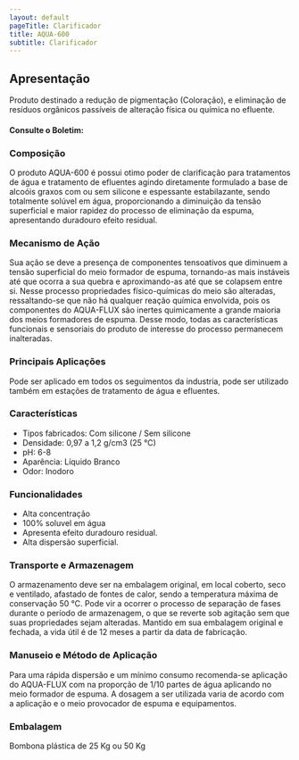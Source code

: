 ```yaml
---
layout: default
pageTitle: Clarificador
title: AQUA-600
subtitle: Clarificador
---
```



## Apresentação
Produto destinado a redução de pigmentação (Coloração), e eliminação de resíduos orgânicos passíveis de alteração física ou química no efluente.

#### Consulte o Boletim:

### Composição
O produto AQUA-600 é possui otimo poder de clarificação para tratamentos de água e tratamento de efluentes agindo diretamente formulado a base de alcoóis graxos com ou sem silicone e espessante estabilazante,  sendo totalmente solúvel em água, proporcionando a diminuição da tensão superficial e maior rapidez do processo de eliminação da espuma, apresentando duradouro efeito residual.

### Mecanismo de Ação
Sua ação se deve a presença de componentes tensoativos que diminuem a tensão superficial do meio formador de espuma, tornando-as mais instáveis até que ocorra a sua quebra e aproximando-as até que se colapsem entre si. 
Nesse processo propriedades  físico-químicas do meio são alteradas, ressaltando-se que não há qualquer reação química envolvida, pois os componentes do AQUA-FLUX são inertes quimicamente a grande maioria dos meios formadores de espuma. 
Desse modo, todas as características funcionais e sensoriais do produto de interesse do processo permanecem inalteradas.

### Principais Aplicações
Pode ser aplicado em todos os seguimentos da industria, pode ser utilizado também em    estações de tratamento de água e efluentes.

### Características

- Tipos fabricados: Com silicone / Sem silicone
- Densidade: 0,97 a 1,2 g/cm3 (25 °C)
- pH: 6-8
- Aparência: Líquido Branco
- Odor: Inodoro

### Funcionalidades

- Alta concentração
- 100% soluvel em água
- Apresenta efeito duradouro residual.
- Alta dispersão superficial.


### Transporte e Armazenagem
O armazenamento deve ser na embalagem original, em local coberto, seco e ventilado, afastado    de fontes de calor, sendo a temperatura máxima de conservação 50 °C. 
Pode vir a ocorrer o processo de separação de fases durante o período de armazenagem, o que se reverte sob agitação sem que suas propriedades sejam alteradas. 
Mantido em sua embalagem original e fechada, a vida útil é de 12 meses a partir da data de  fabricação.

### Manuseio e Método de Aplicação
Para uma rápida dispersão e um mínimo consumo recomenda-se aplicação do AQUA-FLUX com  na proporção de 1/10 partes de água aplicando no meio formador de espuma. A dosagem a ser utilizada varia de acordo com a aplicação e o meio provocador de espuma e equipamentos.

### Embalagem
Bombona plástica de 25 Kg ou 50 Kg
